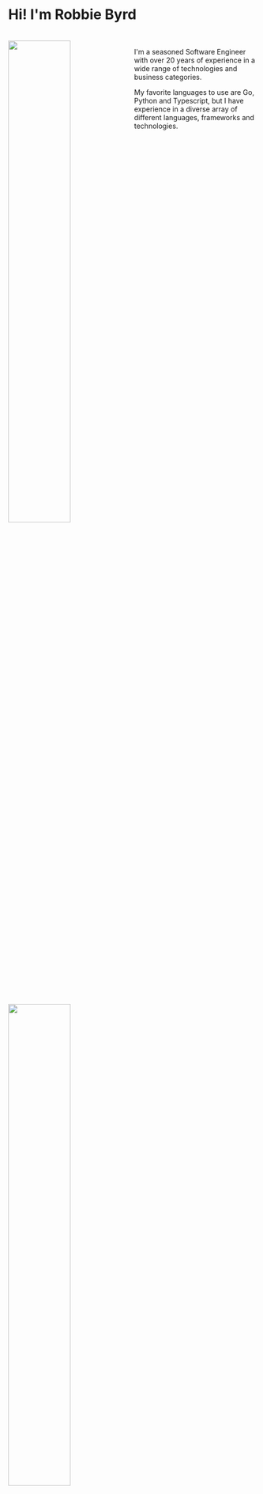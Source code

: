 <h1>Hi! I'm Robbie Byrd</h1>
<br clear="left"/> 

<img src="https://github.com/user-attachments/assets/7ace7a9d-a888-43e4-8c2f-d0ca7f32ffe5" width="50%" align="left" />
<img src="https://skillicons.dev/icons?i=ts,go,python,js,html,css,sass,react,htmx,apple,aws,bootstrap,django,docker,dynamodb,fastapi,figma,gatsby,gcp,git,github,githubactions,graphql,jest,jquery,kafka,kubernetes,mongodb,mysql,nestjs,nginx,nodejs,npm,php,postgres,prisma,raspberrypi,redis,redux,remix,terraform,vercel,wordpress,xd,yarn" width="50%" align="left"  />

I'm a seasoned Software Engineer with over 20 years of experience in a wide range of technologies and business categories.


My favorite languages to use are Go, Python and Typescript, but I have experience in a diverse array of different languages, frameworks and technologies.

<br clear="left"/> 

## About me
  <img src="https://github.com/user-attachments/assets/11ee1b5e-0c46-4f5d-bfbd-d42a3709a3b7" width="50%" align="left" />
  I live in Austin, TX with my husband and our three dogs. C.B. is an Italian Greyhound/Terrier Mix, Dax is a Yorkshire Terrier/Corgi mix, and Rusty is an Australian Cattle Dog/Golden Retriever Mix. They live very, very, very comfortably.
<br clear="left"/> 
<br clear="left"/>
  <img src="https://github.com/user-attachments/assets/9b52a560-f3f9-4370-b581-512f967489ce" width="50%" align="left" />
  I specialize in Full-Stack development, with an emphasis on systems architecture, platform growth & stability and design systems. My many years in technology include experience in a variety of business categories, technology challenges and novel techniques.
<br clear="left"/>
<br clear="left"/>
  <img src="https://github.com/user-attachments/assets/4bcf1624-0742-4c98-826c-74986a76c314" width="50%" align="left" />
  My hobbies include the preservation of multimedia and history, Smart Home technology, amateur radio, theatrical lighting and production, dogs and cycling with my dogs.
<br clear="left"/> 
<br clear="left"/>
  <img src="https://github.com/user-attachments/assets/2dae2da7-4e0d-4ed6-a05d-cc0cb61ad8af" width="50%" align="left" />
  Before my career in technology, I was a news reporter, covering crime and capital punishment, as well as a part-time DJ.
<br />
<br />

Selected Works:

<ul>
<li>
  <a href="https://removepaywalls.com/https://www.itemonline.com/news/local_news/man-executed-for-1994-murder/article_71ab30c8-43e0-5b83-958a-e6503b477ae0.html">
    Man Executed for 1994 Murder
  </a>
</li> 
<li>
  <a href="https://removepaywalls.com/https://www.itemonline.com/news/local_news/informal-talks-opened-door-to-lethal-injection/article_c48882d1-39b2-5613-820c-eda28193d4e0.html">
  Informal talks opened door to lethal injection
  </a>
</li>
<li>
  <a href="https://removepaywalls.com/https://www.itemonline.com/news/parents-vow-to-fight-against-the-choking-game-to-save-others/article_901424b1-06ed-5ee9-b982-3cf9f269cac2.html">
  Parents vow to fight against 'the choking game' to save others
  </a>
</li>
<li>
  <a href="https://removepaywalls.com/https://www.itemonline.com/news/trinity-takes-over-subdivision/article_7d7ad68a-8f23-5d94-bd64-5dee738c41b8.html">
  Trinity takes over subdivision
  </a>
</li>
</ul>

<br clear="left"/>

## My Projects

### 911realtime.org
<img src="https://github.com/user-attachments/assets/110a58b0-f4ec-4496-a326-df98fea5044c" width="50%" align="left" />

The 9/11 Realtime Experience: an immersive, real-time experience of publicly available media from September 11, 2001.

[Visit the Site](https://911realtime.org/) | [View the Repo](https://github.com/Keeping-History/rt911)

<br clear="left"/>


### Classicy
<img src="https://github.com/user-attachments/assets/7df101a1-d70c-41ab-a6de-893a06ef978b" width="50%" align="left" />

Classicy is a collection of React components that make it easy to add a customizable Webtop to your app with a unique & retro look.

Classicy is a Webtop, framework. It provides a simulated desktop environment in a web browser. Classicy also provides a powerful and easy-to-use framework and library of components to “Classicyze” any React application. Classicy’s components are written in Typescript, and can be used with any React framework. Classicy emulates all the common items of a true Operating System and Graphical User Interface.

[See a Demo!](https://demo.classicy.ing/) |  [Visit the Site](https://classicy.ing/) | [View the Repo](https://github.com/robbiebyrd/classicy/)

<br clear="left"/>

### Aye-Aye!
<img src="https://github.com/user-attachments/assets/41344461-2809-4461-b9ee-a5980948bf1a" width="50%" align="left" />

Inspired by the British game show that started in 1982, this multiplayer online game pits two teams against one another in a match of letters and math(s).

The game consists of three distinct rounds: the &#34;letters&#34; round, where players draw nine random letters and must compose the longest word they can; the &#34;numbers&#34; round, where players draw a random set of numbers and must reach a target number using only basic math operations; and the &#34;conundrum&#34; round, where users must solve a nine-letter anagram.

[Play Aye-Aye Now!](https://aye-aye.robbiebyrd.com) | [View the Repo](https://github.com/robbiebyrd/aye-aye/)

<br clear="left"/>

### Stirling Engine
<img src="https://github.com/user-attachments/assets/9f8a2bd3-c3e5-4a00-98b6-365f3433b366" width="50%" align="left" />

The Stirling Engine is meant to be a lightweight, efficient way to process incoming media files. A Stirling Job can normalize uploaded media, extract data from the media and analyze it for additional data enhancements, such as subtitles or metadata.

Stirling also can re-encode media using modern, stream-ready standards, and package media and metadata in a standard, open format.

[View the Repo](https://github.com/Keeping-History/stirling)

<br clear="left"/>

### MOOMP
<img src="https://github.com/user-attachments/assets/49b0d88c-3e8b-4dda-829f-0e47692db5d3" width="50%" align="left" />

A re-creation of MOO, the famed text-based, massively-multiplayer online text game system developed at XEROX PARC MOOMP (short for 'MOO with MQTT, MongoEngine and Python') provides an asynchronous environment for building text based, open-world games. Users can connect to the game using Telnet (complete with graphics and colors), or with an HTML client via a Websocket connection. Users can add programmability to objects using a LUA-based scripting engine, and objects can inherit properties and code from parent objects.

MOOMP was initially created as a test-bed for autonomous, game-playing AI agents. AI agents can interact through a Websocket connection interactively as a human player, or fire MQTT events to affect the game programmatically.

[View the Repo](https://github.com/robbiebyrd/moomp/)

<br clear="left"/>

### KeepingHistory.org
<img src="https://github.com/user-attachments/assets/624af720-81e5-4a18-ad03-d495a83e26ae" width="50%" align="left" />

Keeping History is an open source initiative to save, categorize and analyze history through multimedia. Keeping History is a collection of engineers who aim to save history.

[Visit the Site](https://keepinghistory.org/) | [View our Github](http://github.com/keeping-history/)

<br clear="left"/>

### Space Hippo, an Exploration Agency
<img src="https://github.com/user-attachments/assets/e2d27fb2-07b6-4aec-8d22-224a94219cac" width="50%" align="left" />

Space Hippo is a boutique digital design and marketing agency using beautiful visuals and custom-built technology to help marketers and technologists reach new heights.

Space Hippo is my "freelance" entity, as well as a showcase of my design skills.

[Visit the Site](http://gospacehippo.com) | [View the Styleguide](https://gospacehippo.com/rsrc/space-hippo-2024-brand-navigation.pdf)

<br clear="left"/>

## My Stats

<img width="100%" src='https://github-profile-summary-cards.vercel.app/api/cards/profile-details?username=robbiebyrd&theme=transparent' />
<img width="47%" src='https://github-profile-summary-cards.vercel.app/api/cards/productive-time?username=robbiebyrd&theme=transparent&utcOffset=-5' align='left' />
<img width="47%" src='http://github-profile-summary-cards.vercel.app/api/cards/stats?username=robbiebyrd&theme=transparent&utcOffset=-5' align='left' />

<br clear="left"/>

## Contact

[me@robbiebyrd.com](mailto:me@robbiebyrd.com)

